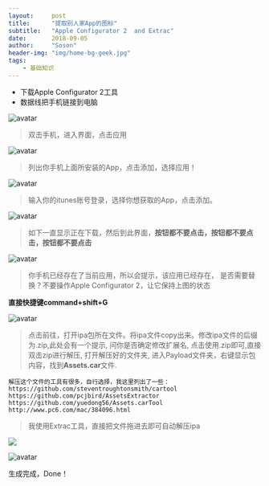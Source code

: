 ```yaml
---
layout:     post
title:      "提取别人家App的图标"
subtitle:   "Apple Configurator 2  and Extrac"
date:       2018-09-05
author:     "Soson"
header-img: "img/home-bg-geek.jpg"
tags:
    - 基础知识
---
```




- 下载Apple Configurator 2工具
- 数据线把手机链接到电脑

![avatar](https://github.com/SosonHuang/imagesource/tree/master/9-06/ABB04CF3-7181-4ED2-A249-622D445013EC.png)

>双击手机，进入界面，点击应用

![avatar](https://github.com/SosonHuang/imagesource/tree/master/9-06/C9F80F62-990A-47E0-B16A-DB398D8A0EC4.png)

>列出你手机上面所安装的App，点击添加，选择应用！

![avatar](https://github.com/SosonHuang/imagesource/tree/master/9-06/091AE591-FF45-491D-B7C3-4279B03CBA2B.png)

>输入你的itunes账号登录，选择你想获取的App，点击添加。

![avatar](https://github.com/SosonHuang/imagesource/tree/master/9-06/0779F965-6B85-4803-95CD-7F6496B370F6.png)

>如下一直显示正在下载，然后到此界面，**按钮都不要点击，按钮都不要点击，按钮都不要点击**

![avatar](https://github.com/SosonHuang/imagesource/tree/master/9-06/C0A71183-FC77-4B00-81BC-9DEAA6F66861.png)

>你手机已经存在了当前应用，所以会提示，该应用已经存在， 是否需要替换？不要操作Apple Configurator 2，让它保持上图的状态

**直接快捷键command+shift+G**

![avatar](https://github.com/SosonHuang/imagesource/tree/master/9-06/18C2342C-B546-4EA2-B857-C20E670DB209.png)

>点击前往，打开ipa包所在文件。将ipa文件copy出来。修改ipa文件的后缀为.zip,此处会有一个提示, 问你是否确定修改扩展名, 点击使用.zip即可,直接双击zip进行解压, 打开解压好的文件夹, 进入Payload文件夹，右键显示包内容，找到**Assets.car**文件.

```
解压这个文件的工具有很多，自行选择，我这里列出了一些：
https://github.com/steventroughtonsmith/cartool
https://github.com/pcjbird/AssetsExtractor
https://github.com/yuedong56/Assets.carTool
http://www.pc6.com/mac/384096.html
```

>我使用Extrac工具，直接把文件拖进去即可自动解压ipa


![](https://github.com/SosonHuang/imagesource/tree/master/9-06/DF59FDC0-81C0-4763-A581-979E34EA0BE6.png)

![avatar](https://github.com/SosonHuang/imagesource/tree/master/9-06/8927F9EB-B185-4278-BA69-3FE844A39763.png)


生成完成，Done！


